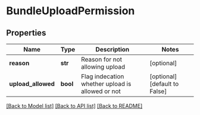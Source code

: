 # BundleUploadPermission

## Properties
Name | Type | Description | Notes
------------ | ------------- | ------------- | -------------
**reason** | **str** | Reason for not allowing upload | [optional] 
**upload_allowed** | **bool** | Flag indecation whether upload is allowed or not | [optional] [default to False]

[[Back to Model list]](../README.md#documentation-for-models) [[Back to API list]](../README.md#documentation-for-api-endpoints) [[Back to README]](../README.md)


